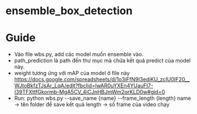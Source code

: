 # ensemble_box_detection

# Guide
- Vào file wbs.py, add các model muốn ensemble vào. 
- path_prediction là path đến thư mục mà chứa kết quả predict của model này.
- weight tương ứng với mAP của model ở file này 
https://docs.google.com/spreadsheets/d/1o3iFfN9I3ediKU_zcIU0IF20__WJtoBkfzTJsAr_LqA/edit?fbclid=IwAR0uYXEn4YUauFI7-I39TFXttfGkormb-MgA5CV_4iCJnHBJmWm2orKLD0w#gid=0
- Run: python wbs.py --save_name {name} --frame_length {length}
  name -> tên folder để save kết quả
  length -> số frame của video chạy 
